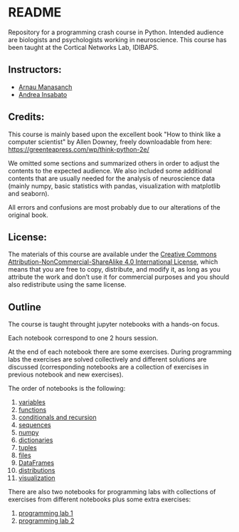 # README #

Repository for a programming crash course in Python. Intended audience are biologists and psychologists working in neuroscience. This course has been taught at the Cortical Networks Lab, IDIBAPS.

## Instructors:

* [Arnau Manasanch](www.linkedin.com/in/arnau-manasanch)
* [Andrea Insabato](https://andreainsabato.eu)

## Credits:

This course is mainly based upon the excellent book "How to think like a computer scientist" by Allen Downey, freely downloadable from here: https://greenteapress.com/wp/think-python-2e/

We omitted some sections and summarized others in order to adjust the contents to the expected audience. We also included some additional contents that are usually needed for the analysis of neuroscience data (mainly numpy, basic statistics with pandas, visualization with matplotlib and seaborn).

All errors and confusions are most probably due to our alterations of the original book.

## License:

The materials of this course are available under the [Creative Commons Attribution-NonCommercial-ShareAlike 4.0 International License](http://creativecommons.org/licenses/by-nc-sa/4.0/), which means that you are free to copy, distribute, and modify it, as long as you attribute the work and don’t use it for commercial purposes and you should also redistribute using the same license.

## Outline

The course is taught throught jupyter notebooks with a hands-on focus.

Each notebook correspond to one 2 hours session.

At the end of each notebook there are some exercises. During programming labs the exercises are solved collectively and different solutions are discussed (corresponding notebooks are a collection of exercises in previous notebook and new exercises).

The order of notebooks is the following:

1. [variables](1_variables.ipynb)
2. [functions](2_functions.ipynb)
3. [conditionals and recursion](3_conditionals.ipynb)
4. [sequences](4_sequences.ipynb)
5. [numpy](5_numpy.ipynb)
6. [dictionaries](6_dictionaries.ipynb)
7. [tuples](7_tuples.ipynb)
8. [files](8_files.ipynb)
9. [DataFrames](9_pandas.ipynb)
10. [distributions](10_distributions.ipynb)
11. [visualization](11_visualization.ipynb)

There are also two notebooks for programming labs with collections of exercises from different notebooks plus some extra exercises:

1. [programming lab 1](exercises_1.ipynb)
2. [programming lab 2](exercises_2.ipynb)

